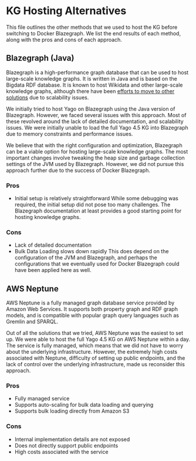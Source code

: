 # KG Hosting Alternatives

This file outlines the other methods that we used to host the KG before switching to Docker Blazegraph. We list the end results of each method, along with the pros and cons of each approach.

## Blazegraph (Java)

Blazegraph is a high-performance graph database that can be used to host large-scale knowledge graphs. It is written in Java and is based on the Bigdata RDF database. It is known to host Wikidata and other large-scale knowledge graphs, although there have been [efforts to move to other solutions](https://www.wikidata.org/wiki/Wikidata:SPARQL_query_service/WDQS_backend_update) due to scalability issues.

We initially tried to host Yago on Blazegraph using the Java version of Blazegraph. However, we faced several issues with this approach. Most of these revolved around the lack of detailed documentation, and scalability issues. We were initially unable to load the full Yago 4.5 KG into Blazegraph due to memory constraints and performance issues.

We believe that with the right configuration and optimization, Blazegraph can be a viable option for hosting large-scale knowledge graphs. The most important changes involve tweaking the heap size and garbage collection settings of the JVM used by Blazegraph. However, we did not pursue this approach further due to the success of Docker Blazegraph.

### Pros
- Initial setup is relatively straightforward
While some debugging was required, the initial setup did not pose too many challenges. The Blazegraph documentation at least provides a good starting point for hosting knowledge graphs.

### Cons
- Lack of detailed documentation
- Bulk Data Loading slows down rapidly
This does depend on the configuration of the JVM and Blazegraph, and perhaps the configurations that we eventually used for Docker Blazegraph could have been applied here as well. 

## AWS Neptune

AWS Neptune is a fully managed graph database service provided by Amazon Web Services. It supports both property graph and RDF graph models, and is compatible with popular graph query languages such as Gremlin and SPARQL.

Out of all the solutions that we tried, AWS Neptune was the easiest to set up. We were able to host the full Yago 4.5 KG on AWS Neptune within a day. The service is fully managed, which means that we did not have to worry about the underlying infrastructure. However, the extremely high costs associated with Neptune, difficulty of setting up public endpoints, and the lack of control over the underlying infrastructure, made us reconsider this approach.

### Pros
- Fully managed service
- Supports auto-scaling for bulk data loading and querying
- Supports bulk loading directly from Amazon S3

### Cons
- Internal implementation details are not exposed
- Does not directly support public endpoints
- High costs associated with the service